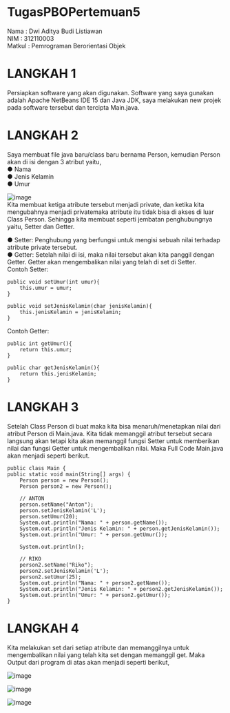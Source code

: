 # TugasPBOPertemuan5
Nama      : Dwi Aditya Budi Listiawan\
NIM       : 312110003\
Matkul    : Pemrograman Berorientasi Objek
# LANGKAH 1
Persiapkan software yang akan digunakan. Software yang saya gunakan adalah Apache NetBeans IDE 15 dan Java JDK, saya melakukan new projek pada software tersebut dan tercipta Main.java.
# LANGKAH 2
Saya membuat file java baru/class baru bernama Person, kemudian Person akan di isi dengan 3 atribut yaitu,\
   ●  Nama\
   ●  Jenis Kelamin\
   ●  Umur
   
![image](https://user-images.githubusercontent.com/115923969/198681504-015745c1-f644-421b-9b96-1dc0a2ddcd27.png)\
Kita membuat ketiga atribute tersebut menjadi private, dan ketika kita mengubahnya menjadi privatemaka atribute itu tidak bisa di akses di luar Class Person. Sehingga kita membuat seperti jembatan penghubungnya yaitu, Setter dan Getter.

  ●   Setter: Penghubung yang berfungsi untuk mengisi sebuah nilai terhadap atribute private tersebut.\
  ●   Getter: Setelah nilai di isi, maka nilai tersebut akan kita panggil dengan Getter. Getter akan mengembalikan nilai yang telah di set di Setter.\
  Contoh Setter:

    public void setUmur(int umur){
        this.umur = umur;
    }

    public void setJenisKelamin(char jenisKelamin){
        this.jenisKelamin = jenisKelamin;
    }
  Contoh Getter:

    public int getUmur(){
        return this.umur;
    }

    public char getJenisKelamin(){
        return this.jenisKelamin;
    }
# LANGKAH 3
Setelah Class Person di buat maka kita bisa menaruh/menetapkan nilai dari atribut Person di Main.java. Kita tidak memanggil atribut tersebut secara langsung akan tetapi kita akan memanggil fungsi Setter untuk memberikan nilai dan fungsi Getter untuk mengembalikan nilai. Maka Full Code Main.java akan menjadi seperti berikut.

    
    public class Main {
    public static void main(String[] args) {
        Person person = new Person();
        Person person2 = new Person();

        // ANTON
        person.setName("Anton");
        person.setJenisKelamin('L');
        person.setUmur(20);
        System.out.println("Nama: " + person.getName());
        System.out.println("Jenis Kelamin: " + person.getJenisKelamin());
        System.out.println("Umur: " + person.getUmur());

        System.out.println();

        // RIKO
        person2.setName("Riko");
        person2.setJenisKelamin('L');
        person2.setUmur(25);
        System.out.println("Nama: " + person2.getName());
        System.out.println("Jenis Kelamin: " + person2.getJenisKelamin());
        System.out.println("Umur: " + person2.getUmur());
    }

# LANGKAH 4
Kita melakukan set dari setiap atribute dan memanggilnya untuk mengembalikan nilai yang telah kita set dengan memanggil get. Maka Output dari program di atas akan menjadi seperti berikut,

![image](https://user-images.githubusercontent.com/115923969/198684697-ff364c5a-03b9-4d8b-92a4-edfac555f0ef.png)

![image](https://user-images.githubusercontent.com/115923969/198684828-1ecca44e-b393-4782-a677-07d079c75b61.png)

![image](https://user-images.githubusercontent.com/115923969/198684877-793cf2ea-d578-4831-8457-2eb77e029ba0.png)

